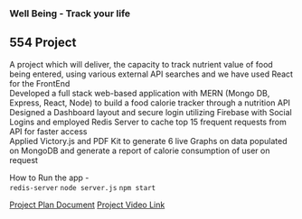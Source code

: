 ### Well Being - Track your life

## 554 Project 

A project which will deliver, the capacity to track nutrient value of food being entered, using various external API searches and we have used React for the FrontEnd <br>
Developed a full stack web-based application with MERN (Mongo DB, Express, React, Node) to build a food calorie tracker through a nutrition API <br>
Designed a Dashboard layout and secure login utilizing Firebase with Social Logins and employed Redis Server to cache top 15 frequent requests from API for faster access <br>
Applied Victory.js and PDF Kit to generate 6 live Graphs on data populated on MongoDB and generate a report of calorie consumption of user on request <br>

How to Run the app -<br>
`redis-server`
`node server.js`
`npm start`

[Project Plan Document](https://github.com/parthxparab/CS554-Project-React/blob/master/Final%20Project%20Technical%20Implementation%20Plan.pdf)
[Project Video Link](https://youtu.be/VbmTrQ-rY5U)



